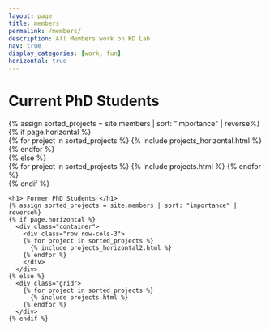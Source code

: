 ```yaml
---
layout: page
title: members
permalink: /members/
description: All Members work on KD Lab
nav: true
display_categories: [work, fun]
horizontal: true
---
```

<div class="projects">
    <h1> Current PhD Students </h1>
  <!-- Display projects without categories -->
    {% assign sorted_projects = site.members | sort: "importance" | reverse%}
    <!-- Generate cards for each project -->
    {% if page.horizontal %}
      <div class="container">
        <div class="row row-cols-1">
        {% for project in sorted_projects %}
          {% include projects_horizontal.html %}
        {% endfor %}
        </div>
      </div>
    {% else %}
      <div class="grid">
        {% for project in sorted_projects %}
          {% include projects.html %}
        {% endfor %}
      </div>
    {% endif %}
    
    <h1> Former PhD Students </h1>
    {% assign sorted_projects = site.members | sort: "importance" | reverse%}
    {% if page.horizontal %}
      <div class="container">
        <div class="row row-cols-3">
        {% for project in sorted_projects %}
          {% include projects_horizontal2.html %}
        {% endfor %}
        </div>
      </div>
    {% else %}
      <div class="grid">
        {% for project in sorted_projects %}
          {% include projects.html %}
        {% endfor %}
      </div>
    {% endif %}


</div>